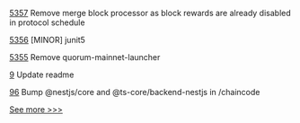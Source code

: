 
[5357](https://github.com/hyperledger/besu/pull/5357) Remove merge block processor as block rewards are already disabled in protocol schedule

[5356](https://github.com/hyperledger/besu/pull/5356) [MINOR] junit5

[5355](https://github.com/hyperledger/besu/pull/5355) Remove quorum-mainnet-launcher

[9](https://github.com/hyperledger-labs/documentation-template/pull/9) Update readme

[96](https://github.com/hyperledger-labs/karma-charity-platform/pull/96) Bump @nestjs/core and @ts-core/backend-nestjs in /chaincode


[See more >>>](https://start-here.hyperledger.org/pull-requests)
